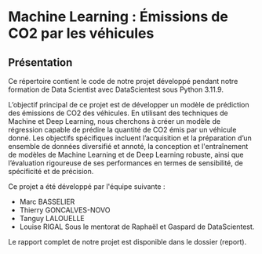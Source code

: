 # Machine Learning : Émissions de CO2 par les véhicules #

## Présentation ##

Ce répertoire contient le code de notre projet développé pendant notre formation de Data Scientist avec DataScientest sous Python 3.11.9.

L’objectif principal de ce projet est de développer un modèle de prédiction des émissions de CO2 des véhicules. En utilisant des techniques de Machine et Deep Learning, nous cherchons à créer un modèle de régression capable de prédire la quantité de CO2 émis par un véhicule donné. Les objectifs spécifiques incluent l’acquisition et la préparation d’un ensemble de données diversifié et annoté, la conception et l'entraînement de modèles de Machine Learning et de Deep Learning robuste, ainsi que l’évaluation rigoureuse de ses performances en termes de sensibilité, de spécificité et de précision.

Ce projet a été développé par l'équipe suivante :

- Marc BASSELIER
- Thierry GONCALVES-NOVO 
- Tanguy LALOUELLE
- Louise RIGAL
Sous le mentorat de Raphaël et Gaspard de DataScientest.

Le rapport complet de notre projet est disponible dans le dossier (report).
